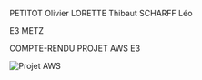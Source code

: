 PETITOT Olivier
LORETTE Thibaut
SCHARFF Léo

E3 METZ

COMPTE-RENDU PROJET AWS E3

![Projet AWS](https://github.com/Lythyyy/projet_e3_aws/assets/107408392/8668431e-bc63-4f1e-896a-f45fda54ca5d)

